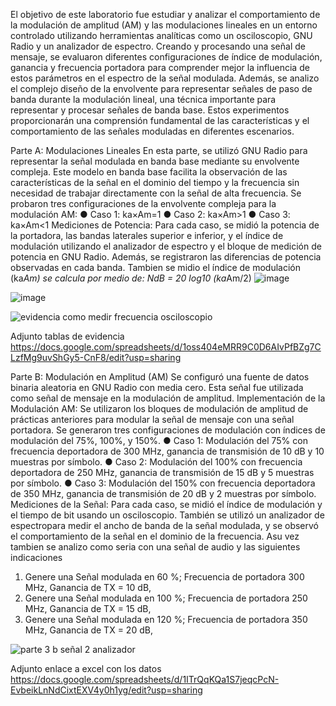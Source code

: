 El objetivo de este laboratorio fue estudiar y analizar el comportamiento de la modulación de amplitud (AM) y las modulaciones lineales en un entorno controlado utilizando
herramientas analíticas como un osciloscopio, GNU Radio y un analizador de espectro. Creando y procesando una señal de mensaje, se evaluaron diferentes
configuraciones de índice de modulación, ganancia y frecuencia portadora para comprender mejor la influencia de estos parámetros en el espectro de la señal modulada.
Además, se analizo el complejo diseño de la envolvente para representar señales de paso de banda durante la modulación lineal, una técnica importante para
representar y procesar señales de banda base. Estos experimentos proporcionarán una comprensión fundamental de las características y el comportamiento de
las señales moduladas en diferentes escenarios.

Parte A: Modulaciones Lineales 
En esta parte, se utilizó GNU Radio para representar la señal modulada en banda base mediante su envolvente compleja. Este modelo en banda base facilita la
observación de las características de la señal en el dominio del tiempo y la frecuencia sin necesidad de trabajar directamente con la señal de alta frecuencia. Se probaron tres configuraciones de la envolvente
compleja para la modulación AM:
● Caso 1: ka×Am=1
● Caso 2: ka×Am>1
● Caso 3: ka×Am<1
Mediciones de Potencia: Para cada caso, se midió la potencia de la portadora, las bandas laterales superior e inferior, y el índice de modulación utilizando el analizador de espectro y el bloque de medición de
potencia en GNU Radio. Además, se registraron las diferencias de potencia observadas en cada banda.
Tambien se midio el   índice de modulación (ka*Am) se calcula por medio de:
NdB = 20 log10 (ka*Am/2)
![image](https://github.com/user-attachments/assets/9266b82d-6a09-423e-8fc5-658c23696909)

![image](https://github.com/user-attachments/assets/cae35bde-7ee2-44c6-afc5-940f34eebb57)

![evidencia como medir frecuencia osciloscopio](https://github.com/user-attachments/assets/5f97beda-b3a3-49a9-b187-afcc10d3345a)

Adjunto tablas de evidencia https://docs.google.com/spreadsheets/d/1oss404eMRR9C0D6AIvPfBZg7CLzfMg9uvShGy5-CnF8/edit?usp=sharing

Parte B: Modulación en Amplitud (AM)
Se configuró una fuente de datos binaria aleatoria en GNU Radio con media cero. Esta señal fue utilizada como señal de mensaje en la modulación de amplitud. Implementación de la Modulación AM: Se utilizaron
los bloques de modulación de amplitud de prácticas anteriores para modular la señal de mensaje con una señal portadora. Se generaron tres configuraciones de modulación con índices de modulación del 75%, 100%, y 150%.
● Caso 1: Modulación del 75% con frecuencia deportadora de 300 MHz, ganancia de transmisión de 10 dB y 10 muestras por símbolo.
● Caso 2: Modulación del 100% con frecuencia deportadora de 250 MHz, ganancia de transmisión de 15 dB y 5 muestras por símbolo.
● Caso 3: Modulación del 150% con frecuencia deportadora de 350 MHz, ganancia de transmisión de 20 dB y 2 muestras por símbolo.
Mediciones de la Señal: Para cada caso, se midió el índice de modulación y el tiempo de bit usando un osciloscopio. También se utilizó un analizador de espectropara medir el ancho de banda de la señal modulada, y se
observó el comportamiento de la señal en el dominio de la frecuencia.
Asu vez tambien se analizo como seria con una señal de audio y las siguientes indicaciones 
1. Genere una Señal modulada en 60 %; Frecuencia de portadora 300 MHz, Ganancia de TX = 10 dB,
2. Genere una Señal modulada en 100 %; Frecuencia de portadora 250 MHz, Ganancia de TX = 15 dB,
3. Genere una Señal modulada en 120 %; Frecuencia de portadora 350 MHz, Ganancia de TX = 20 dB,

![parte 3 b  señal 2 analizador](https://github.com/user-attachments/assets/f023af29-8a9c-4416-a34e-e7e7bd8471c6)

Adjunto enlace a excel con los datos https://docs.google.com/spreadsheets/d/1ITrQqKQa1S7jeqcPcN-EvbeikLnNdCixtEXV4y0h1yg/edit?usp=sharing


